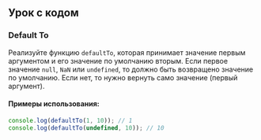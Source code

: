 ## Урок с кодом

### Default To

Реализуйте функцию `defaultTo`, которая принимает значение первым аргументом и его значение по умолчанию вторым. Если первое значение `null`, `NaN` или `undefined`, то должно быть возвращено значение по умолчанию. Если нет, то нужно вернуть само значение (первый аргумент).

#### Примеры использования:

```javascript
console.log(defaultTo(1, 10)); // 1
console.log(defaultTo(undefined, 10)); // 10

